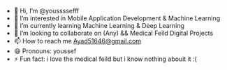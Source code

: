 - 👋 Hi, I’m @youssssefff
- 👀 I’m interested in Mobile Application Development & Machine Learning
- 🌱 I’m currently learning Machine Learning & Deep Learning
- 💞️ I’m looking to collaborate on (Any) && Medical Feild Digital Projects
- 📫 How to reach me Ayad51646@gmail.com
- 😄 Pronouns: youssef
- ⚡ Fun fact: i love the medical feild but i know nothing abouit it :( 

<!---
youssssefff/youssssefff is a ✨ special ✨ repository because its `README.md` (this file) appears on your GitHub profile.
You can click the Preview link to take a look at your changes.
--->
